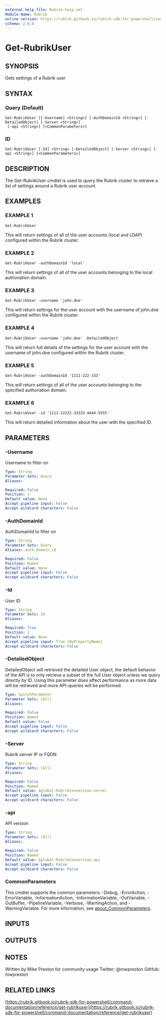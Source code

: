 ```yaml
---
external help file: Rubrik-help.xml
Module Name: Rubrik
online version: https://rubrik.gitbook.io/rubrik-sdk-for-powershell/command-documentation/reference/get-rubrikuser
schema: 2.0.0
---
```


# Get-RubrikUser

## SYNOPSIS
Gets settings of a Rubrik user

## SYNTAX

### Query (Default)
```
Get-RubrikUser [[-Username] <String>] [-AuthDomainId <String>] [-DetailedObject] [-Server <String>]
 [-api <String>] [<CommonParameters>]
```

### ID
```
Get-RubrikUser [-Id] <String> [-DetailedObject] [-Server <String>] [-api <String>] [<CommonParameters>]
```

## DESCRIPTION
The Get-RubrikUser cmdlet is used to query the Rubrik cluster to retrieve a list of settings around a Rubrik user account.

## EXAMPLES

### EXAMPLE 1
```
Get-RubrikUser
```

This will return settings of all of the user accounts (local and LDAP) configured within the Rubrik cluster.

### EXAMPLE 2
```
Get-RubrikUser -authDomainId 'local'
```

This will return settings of all of the user accounts belonging to the local authoriation domain.

### EXAMPLE 3
```
Get-RubrikUser -username 'john.doe'
```

This will return settings for the user account with the username of john.doe configured within the Rubrik cluster.

### EXAMPLE 4
```
Get-RubrikUser -username 'john.doe' -DetailedObject
```

This will return full details of the settings for the user account with the username of john.doe configured within the Rubrik cluster.

### EXAMPLE 5
```
Get-RubrikUser -authDomainId '1111-222-333'
```

This will return settings of all of the user accounts belonging to the specified authoriation domain.

### EXAMPLE 6
```
Get-RubrikUser -id '1111-22222-33333-4444-5555'
```

This will return detailed information about the user with the specified ID.

## PARAMETERS

### -Username
Username to filter on

```yaml
Type: String
Parameter Sets: Query
Aliases:

Required: False
Position: 1
Default value: None
Accept pipeline input: False
Accept wildcard characters: False
```

### -AuthDomainId
AuthDomainId to filter on

```yaml
Type: String
Parameter Sets: Query
Aliases: auth_domain_id

Required: False
Position: Named
Default value: None
Accept pipeline input: False
Accept wildcard characters: False
```

### -Id
User ID

```yaml
Type: String
Parameter Sets: ID
Aliases:

Required: True
Position: 1
Default value: None
Accept pipeline input: True (ByPropertyName)
Accept wildcard characters: False
```

### -DetailedObject
DetailedObject will retrieved the detailed User object, the default behavior of the API is to only retrieve a subset of the full User object unless we query directly by ID.
Using this parameter does affect performance as more data will be retrieved and more API-queries will be performed.

```yaml
Type: SwitchParameter
Parameter Sets: (All)
Aliases:

Required: False
Position: Named
Default value: False
Accept pipeline input: False
Accept wildcard characters: False
```

### -Server
Rubrik server IP or FQDN

```yaml
Type: String
Parameter Sets: (All)
Aliases:

Required: False
Position: Named
Default value: $global:RubrikConnection.server
Accept pipeline input: False
Accept wildcard characters: False
```

### -api
API version

```yaml
Type: String
Parameter Sets: (All)
Aliases:

Required: False
Position: Named
Default value: $global:RubrikConnection.api
Accept pipeline input: False
Accept wildcard characters: False
```

### CommonParameters
This cmdlet supports the common parameters: -Debug, -ErrorAction, -ErrorVariable, -InformationAction, -InformationVariable, -OutVariable, -OutBuffer, -PipelineVariable, -Verbose, -WarningAction, and -WarningVariable. For more information, see [about_CommonParameters](http://go.microsoft.com/fwlink/?LinkID=113216).

## INPUTS

## OUTPUTS

## NOTES
Written by Mike Preston for community usage
Twitter: @mwpreston
GitHub: mwpreston

## RELATED LINKS

[https://rubrik.gitbook.io/rubrik-sdk-for-powershell/command-documentation/reference/get-rubrikuser](https://rubrik.gitbook.io/rubrik-sdk-for-powershell/command-documentation/reference/get-rubrikuser)

